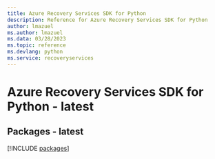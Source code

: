 ```yaml
---
title: Azure Recovery Services SDK for Python
description: Reference for Azure Recovery Services SDK for Python
author: lmazuel
ms.author: lmazuel
ms.data: 03/28/2023
ms.topic: reference
ms.devlang: python
ms.service: recoveryservices
---
```

# Azure Recovery Services SDK for Python - latest
## Packages - latest
[!INCLUDE [packages](recovery-services-index.md)]